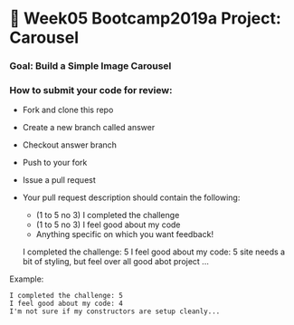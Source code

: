 # 🎠 Week05 Bootcamp2019a Project: Carousel

### Goal: Build a Simple Image Carousel

### How to submit your code for review:

- Fork and clone this repo
- Create a new branch called answer
- Checkout answer branch
- Push to your fork
- Issue a pull request
- Your pull request description should contain the following:
  - (1 to 5 no 3) I completed the challenge
  - (1 to 5 no 3) I feel good about my code
  - Anything specific on which you want feedback!
  
  I completed the challenge: 5
I feel good about my code: 5
site needs a bit of styling, but feel over all good abot project ...

Example:
```
I completed the challenge: 5
I feel good about my code: 4
I'm not sure if my constructors are setup cleanly...
```
